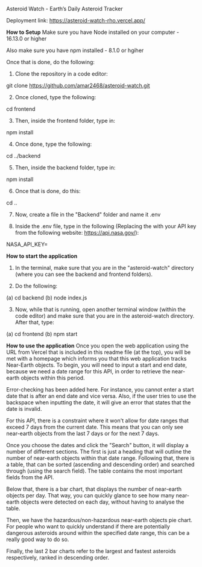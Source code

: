Asteroid Watch - Earth’s Daily Asteroid Tracker

Deployment link: https://asteroid-watch-rho.vercel.app/

**How to Setup**
Make sure you have Node installed on your computer - 16.13.0 or higher

Also make sure you have npm installed - 8.1.0 or hgiher

Once that is done, do the following:
1. Clone the repository in a code editor:

git clone https://github.com/amar2468/asteroid-watch.git

2. Once cloned, type the following:

cd frontend

3. Then, inside the frontend folder, type in:

npm install

4. Once done, type the following:

cd ../backend

5. Then, inside the backend folder, type in:

npm install

6. Once that is done, do this:

cd ..

7. Now, create a file in the "Backend" folder and name it .env

8. Inside the .env file, type in the following (Replacing the <YOUR API KEY> with your API key from the following website: https://api.nasa.gov/):

NASA_API_KEY=<YOUR API KEY>

**How to start the application**

1. In the terminal, make sure that you are in the "asteroid-watch" directory (where you can see the backend and frontend folders).

2. Do the following:

(a) cd backend
(b) node index.js

3. Now, while that is running, open another terminal window (within the code editor) and make sure that you are in the asteroid-watch directory. After that, type:

(a) cd frontend
(b) npm start

**How to use the application**
Once you open the web application using the URL from Vercel that is included in this readme file (at the top), you will be met with a homepage which informs you that this web application tracks Near-Earth objects. To begin, you will need to input a start and end date, because we need a date range for this API, in order to retrieve the near-earth objects within this period.

Error-checking has been added here. For instance, you cannot enter a start date that is after an end date and vice versa. Also, if the user tries to use the backspace when inputting the date, it will give an error that states that the date is invalid. 

For this API, there is a constraint where it won't allow for date ranges that exceed 7 days from the current date. This means that you can only see near-earth objects from the last 7 days or for the next 7 days.

Once you choose the dates and click the "Search" button, it will display a number of different sections. The first is just a heading that will outline the number of near-earth objects within that date range. Following that, there is a table, that can be sorted (ascending and descending order) and searched through (using the search field). The table contains the most important fields from the API.

Below that, there is a bar chart, that displays the number of near-earth objects per day. That way, you can quickly glance to see how many near-earth objects were detected on each day, without having to analyse the table.

Then, we have the hazardous/non-hazardous near-earth objects pie chart. For people who want to quickly understand if there are potentially dangerous asteroids around within the specified date range, this can be a really good way to do so.

Finally, the last 2 bar charts refer to the largest and fastest asteroids respectively, ranked in descending order.
